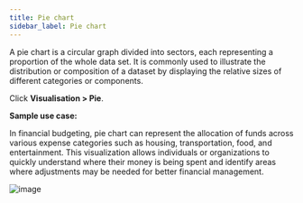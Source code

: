 ```yaml
---
title: Pie chart 
sidebar_label: Pie chart
---
```



A pie chart is a circular graph divided into sectors, each representing a proportion of the whole data set. It is commonly used to illustrate the distribution or composition of a dataset by displaying the relative sizes of different categories or components.

Click **Visualisation > Pie**.


**Sample use case:**

In financial budgeting, pie chart can represent the allocation of funds across various expense categories such as housing, transportation, food, and entertainment. This visualization allows individuals or organizations to quickly understand where their money is being spent and identify areas where adjustments may be needed for better financial management.


![image](https://imgur.com/RFoOjol.png)
